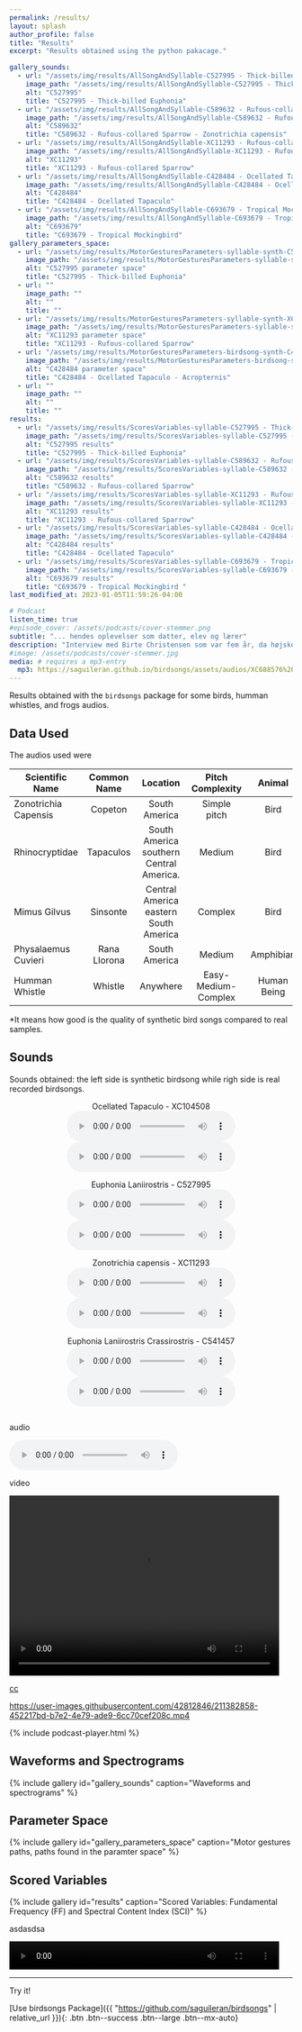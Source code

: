 ```yaml
---
permalink: /results/
layout: splash
author_profile: false
title: "Results"
excerpt: "Results obtained using the python pakacage."

gallery_sounds:
  - url: "/assets/img/results/AllSongAndSyllable-C527995 - Thick-billed Euphonia - Euphonia laniirostris.wav-0.png"
    image_path: "/assets/img/results/AllSongAndSyllable-C527995 - Thick-billed Euphonia - Euphonia laniirostris.wav-0.png"
    alt: "C527995"
    title: "C527995 - Thick-billed Euphonia"
  - url: "/assets/img/results/AllSongAndSyllable-C589632 - Rufous-collared Sparrow - Zonotrichia capensis.wav-0.png"
    image_path: "/assets/img/results/AllSongAndSyllable-C589632 - Rufous-collared Sparrow - Zonotrichia capensis.wav-0.png"
    alt: "C589632"
    title: "C589632 - Rufous-collared Sparrow - Zonotrichia capensis"
  - url: "/assets/img/results/AllSongAndSyllable-XC11293 - Rufous-collared Sparrow - Zonotrichia capensis.wav-100.png"
    image_path: "/assets/img/results/AllSongAndSyllable-XC11293 - Rufous-collared Sparrow - Zonotrichia capensis.wav-100.png"
    alt: "XC11293"
    title: "XC11293 - Rufous-collared Sparrow"
  - url: "/assets/img/results/AllSongAndSyllable-C428484 - Ocellated Tapaculo - Acropternis orthonyx.wav-0.png"
    image_path: "/assets/img/results/AllSongAndSyllable-C428484 - Ocellated Tapaculo - Acropternis orthonyx.wav-0.png"
    alt: "C428484"
    title: "C428484 - Ocellated Tapaculo"
  - url: "/assets/img/results/AllSongAndSyllable-C693679 - Tropical Mockingbird - Mimus gilvus.wav-0.png"
    image_path: "/assets/img/results/AllSongAndSyllable-C693679 - Tropical Mockingbird - Mimus gilvus.wav-0.png"
    alt: "C693679"
    title: "C693679 - Tropical Mockingbird"
gallery_parameters_space:
  - url: "/assets/img/results/MotorGesturesParameters-syllable-synth-C527995 - Thick-billed Euphonia - Euphonia laniirostris.wav-0.png"
    image_path: "/assets/img/results/MotorGesturesParameters-syllable-synth-C527995 - Thick-billed Euphonia - Euphonia laniirostris.wav-0.png"
    alt: "C527995 parameter space"
    title: "C527995 - Thick-billed Euphonia"
  - url: ""
    image_path: ""
    alt: ""
    title: ""
  - url: "/assets/img/results/MotorGesturesParameters-syllable-synth-XC11293 - Rufous-collared Sparrow - Zonotrichia capensis.wav-0.png"
    image_path: "/assets/img/results/MotorGesturesParameters-syllable-synth-XC11293 - Rufous-collared Sparrow - Zonotrichia capensis.wav-0.png"
    alt: "XC11293 parameter space"
    title: "XC11293 - Rufous-collared Sparrow"
  - url: "/assets/img/results/MotorGesturesParameters-birdsong-synth-C428484 - Ocellated Tapaculo - Acropternis orthonyx.wav-0.png"
    image_path: "/assets/img/results/MotorGesturesParameters-birdsong-synth-C428484 - Ocellated Tapaculo - Acropternis orthonyx.wav-0.png"
    alt: "C428484 parameter space"
    title: "C428484 - Ocellated Tapaculo - Acropternis"
  - url: ""
    image_path: ""
    alt: ""
    title: ""
results:
  - url: "/assets/img/results/ScoresVariables-syllable-C527995 - Thick-billed Euphonia - Euphonia laniirostris.wav-0.png"
    image_path: "/assets/img/results/ScoresVariables-syllable-C527995 - Thick-billed Euphonia - Euphonia laniirostris.wav-0.png"
    alt: "C527995 results"
    title: "C527995 - Thick-billed Euphonia"
  - url: "/assets/img/results/ScoresVariables-syllable-C589632 - Rufous-collared Sparrow - Zonotrichia capensis.wav-0.png"
    image_path: "/assets/img/results/ScoresVariables-syllable-C589632 - Rufous-collared Sparrow - Zonotrichia capensis.wav-0.png"
    alt: "C589632 results"
    title: "C589632 - Rufous-collared Sparrow"
  - url: "/assets/img/results/ScoresVariables-syllable-XC11293 - Rufous-collared Sparrow - Zonotrichia capensis.wav-1.png"
    image_path: "/assets/img/results/ScoresVariables-syllable-XC11293 - Rufous-collared Sparrow - Zonotrichia capensis.wav-1.png"
    alt: "XC11293 results"
    title: "XC11293 - Rufous-collared Sparrow"
  - url: "/assets/img/results/ScoresVariables-syllable-C428484 - Ocellated Tapaculo - Acropternis orthonyx.wav-0.png"
    image_path: "/assets/img/results/ScoresVariables-syllable-C428484 - Ocellated Tapaculo - Acropternis orthonyx.wav-0.png"
    alt: "C428484 results"
    title: "C428484 - Ocellated Tapaculo"
  - url: "/assets/img/results/ScoresVariables-syllable-C693679 - Tropical Mockingbird - Mimus gilvus.wav-0.png"
    image_path: "/assets/img/results/ScoresVariables-syllable-C693679 - Tropical Mockingbird - Mimus gilvus.wav-0.png"
    alt: "C693679 results"
    title: "C693679 - Tropical Mockingbird "
last_modified_at: 2023-01-05T11:59:26-04:00

# Podcast
listen_time: true
#episode_cover: /assets/podcasts/cover-stemmer.png
subtitle: "... hendes oplevelser som datter, elev og lærer"
description: "Interview med Birte Christensen som var fem år, da højskolen blev etableret, og som datter af Svend Aage Thomsen har hun naturligvis mange minder fra sine år på Den Jyske Idrætsskole."
#image: /assets/podcasts/cover-stemmer.jpg
media: # requires a mp3-entry
  mp3: https://saguileran.github.io/birdsongs/assets/audios/XC688576%20-%20African%20River%20Martin%20-%20Pseudochelidon%20eurystomina.mp3
---
```


Results obtained with the `birdsongs` package for some birds, humman whistles, and frogs audios.

## Data Used

 The audios used were 


| Scientific Name  |  Common Name  | Location | Pitch Complexity | Animal | Results Quality* 
| ------------------ | :------------------: | :------------------: | :------------------: | :------------------: |:------------------: |
| Zonotrichia Capensis| Copeton | South America | Simple pitch | Bird | Good
| Rhinocryptidae | Tapaculos | South America  <br /> southern Central America.| Medium | Bird | Good
| Mimus Gilvus | Sinsonte | Central America <br /> eastern South America | Complex | Bird |Medium
| Physalaemus Cuvieri | Rana Llorona | South America | Medium | Amphibian  |
| Humman 	Whistle | Whistle | Anywhere | Easy-Medium-Complex | Human Being  |

*It means how good is the quality of synthetic bird songs compared to real samples.

## Sounds

Sounds obtained: the left side is synthetic birdsong while righ side is real recorded birdsongs.

<div class="row">
  <div class="column">
  <center>
  Ocellated Tapaculo - XC104508 <br>
  <audio src="\assets\audios\XC104508 - Ocellated Tapaculo - Acropternis orthonyx.wav-syllable-synth-0.wav" controls preload></audio>
  <audio src="\assets\audios\XC104508 - Ocellated Tapaculo - Acropternis orthonyx.wav-syllable-0.wav" controls preload></audio>
  
  Euphonia Laniirostris - C527995 <br>
  <audio src="\assets\audios\C527995 - Thick-billed Euphonia - Euphonia laniirostris.wav-syllable-synth-0.wav" controls preload></audio>
  <audio src="\assets\audios\C527995 - Thick-billed Euphonia - Euphonia laniirostris.wav-syllable-0.wav" controls preload></audio>
  
  </center>
  </div>
  <div class="column">
  <center>
  Zonotrichia capensis - XC11293 <br>
  <audio src="\assets\audios\XC11293 - Rufous-collared Sparrow - Zonotrichia capensis.wav-syllable-0-synth.wav" controls preload></audio>
  <audio src="\assets\audios\XC11293 - Rufous-collared Sparrow - Zonotrichia capensis.wav-syllable-0.wav" controls preload></audio>
  
  Euphonia Laniirostris Crassirostris - C541457 <br>
  <audio src="\assets\audios\C541457 - Thick-billed Euphonia - Euphonia laniirostris crassirostris.wav-syllable-synth-0.wav" controls preload></audio>
  <audio src="\assets\audios\C541457 - Thick-billed Euphonia - Euphonia laniirostris crassirostris.wav-syllable-0.wav" controls preload></audio>
  
  </center>
  </div>
</div>

audio

<audio controls="controls">
  <source src="\assets\audios\C541457 - Thick-billed Euphonia - Euphonia laniirostris crassirostris.wav-syllable-0.wav" type="audio/mp3">
</audio>

video 

<video width="480" height="320" controls="controls">
  <source src="\assets\audios\C428484 - Ocellated Tapaculo - Acropternis orthonyx.wav-birdsong-synth-0.mp4" type="video/mp4">
</video>




[cc](https://user-images.githubusercontent.com/42812846/211382847-70ef6b9b-1434-4fd5-a075-141340841a81.mp4)

https://user-images.githubusercontent.com/42812846/211382858-452217bd-b7e2-4e79-ade9-6cc70cef208c.mp4




{% include podcast-player.html %}


## Waveforms and Spectrograms

{% include gallery id="gallery_sounds" caption="Waveforms and spectrograms" %}


## Parameter Space

{% include gallery id="gallery_parameters_space" caption="Motor gestures paths, paths found in the paramter space" %}

## Scored Variables

{% include gallery id="results" caption="Scored Variables: Fundamental Frequency (FF) and Spectral Content Index (SCI)" %}


<!-- 
<div class="embed-responsive embed-responsive-16by9">
  <iframe class="embed-responsive-item" src="//www.youtube.com/embed/1tDwkHAHZQ0" allowfullscreen></iframe>
</div>
asd
<figure>
    <figcaption>Listen to the T-Rex:</figcaption>
    <audio
        controls
        src="/assets/audios/C428484 - Ocellated Tapaculo - Acropternis orthonyx.wav-birdsong-0.wav">
            <a href="">
                Download audio
            </a>
    </audio>
</figure>

asdasd


-->

asdasdsa

<video width="480" height="50" controls="controls">
  <source src="\assets\audios\C428484 - Ocellated Tapaculo - Acropternis orthonyx.wav-birdsong-synth-0.mp4" type="video/mp4">
</video>

---

Try it! 

[Use birdsongs Package]({{ "https://github.com/saguileran/birdsongs" | relative_url }}){: .btn .btn--success .btn--large .btn--mx-auto}

